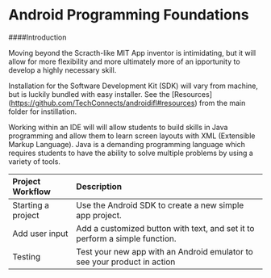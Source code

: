 Android Programming Foundations
===============

####Introduction 

Moving beyond the Scracth-like MIT App inventor is intimidating, but it will allow for more flexibility and more ultimately more of an ipportunity to develop a highly necessary skill. 

Installation for the Software Development Kit (SDK) will vary from machine, but is luckily bundled with easy installer.  See the [Resources] (https://github.com/TechConnects/androidifl#resources) from the main folder for instillation.  

Working within an IDE will will allow students to build skills in Java programming and allow them to learn screen layouts with XML (Extensible Markup Language).  Java is a demanding programming language which requires students to have the ability to solve multiple problems by using a variety of tools.  


|**Project Workflow**| Description |
|:-------------------|:------------|
|Starting a project | Use the Android SDK to create a new simple app project. |
|Add user input | Add a customized button with text, and set it to perform a simple function. |  
| Testing | Test your new app with an Android emulator to see your product in action | 

